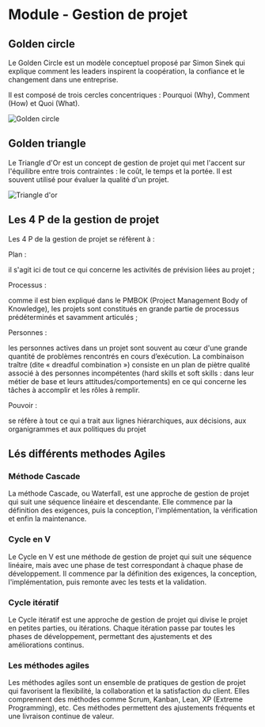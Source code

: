 # Module - Gestion de projet


## Golden circle 
Le Golden Circle est un modèle conceptuel proposé par Simon Sinek qui explique comment les leaders inspirent la coopération, la confiance et le changement dans une entreprise. 

Il est composé de trois cercles concentriques : Pourquoi (Why), Comment (How) et Quoi (What).

![Golden circle](https://h2u8a9f7.rocketcdn.me/wp-content/uploads/golden-circle-simon-sinek-.jpg)

## Golden triangle 
Le Triangle d'Or est un concept de gestion de projet qui met l'accent sur l'équilibre entre trois contraintes : le coût, le temps et la portée. Il est souvent utilisé pour évaluer la qualité d'un projet.

![Triangle d'or](https://www.manager-go.com/assets/Uploads/triangle-d-or.png)

## Les 4 P de la gestion de projet 
Les 4 P de la gestion de projet se réfèrent à : 

Plan : 

il s'agit ici de tout ce qui concerne les activités de prévision liées au projet ;


Processus : 

comme il est bien expliqué dans le PMBOK (Project Management Body of Knowledge), les projets sont constitués en grande partie de processus prédéterminés et savamment articulés ;


Personnes : 

les personnes actives dans un projet sont souvent au cœur d'une grande quantité de problèmes rencontrés en cours d’exécution. La combinaison traître (dite « dreadful combination ») consiste en un plan de piètre qualité associé à des personnes incompétentes (hard skills et soft skills : dans leur métier de base et leurs attitudes/comportements) en ce qui concerne les tâches à accomplir et les rôles à remplir.


Pouvoir : 

se réfère à tout ce qui a trait aux lignes hiérarchiques, aux décisions, aux organigrammes et aux politiques du projet

## Lés différents methodes Agiles


### Méthode Cascade
La méthode Cascade, ou Waterfall, est une approche de gestion de projet qui suit une séquence linéaire et descendante. Elle commence par la définition des exigences, puis la conception, l'implémentation, la vérification et enfin la maintenance.

### Cycle en V
Le Cycle en V est une méthode de gestion de projet qui suit une séquence linéaire, mais avec une phase de test correspondant à chaque phase de développement. Il commence par la définition des exigences, la conception, l'implémentation, puis remonte avec les tests et la validation.

### Cycle itératif 
Le Cycle itératif est une approche de gestion de projet qui divise le projet en petites parties, ou itérations. Chaque itération passe par toutes les phases de développement, permettant des ajustements et des améliorations continus.

### Les méthodes agiles
Les méthodes agiles sont un ensemble de pratiques de gestion de projet qui favorisent la flexibilité, la collaboration et la satisfaction du client. Elles comprennent des méthodes comme Scrum, Kanban, Lean, XP (Extreme Programming), etc. Ces méthodes permettent des ajustements fréquents et une livraison continue de valeur.